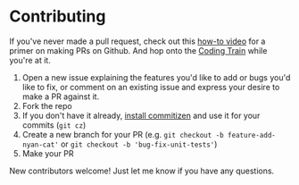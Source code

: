 # Contributing

If you've never made a pull request, check out this [how-to video](https://www.youtube.com/watch?v=_NrSWLQsDL4) for a primer on making PRs on Github. And hop onto the [Coding Train](https://www.youtube.com/channel/UCvjgXvBlbQiydffZU7m1_aw) while you're at it. 

1) Open a new issue explaining the features you'd like to add or bugs you'd like to fix, or comment on an existing issue and express your desire to make a PR against it. 
2) Fork the repo
3) If you don't have it already, [install commitizen](https://github.com/commitizen/cz-cli) and use it for your commits (`git cz`)
4) Create a new branch for your PR (e.g. `git checkout -b feature-add-nyan-cat'` or `git checkout -b 'bug-fix-unit-tests'`)
5) Make your PR

New contributors welcome! Just let me know if you have any questions. 
